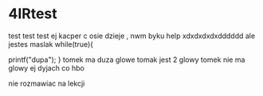 # 4IRtest
test test test
ej kacper c osie dzieje
, nwm byku help
xdxdxdxdxdddddd
ale jestes maslak
while(true){

  printf("dupa");
 }
tomek ma duza glowe
tomak jest 2 glowy
tomek nie ma glowy
ej dyjach
co 
hbo

nie rozmawiac na lekcji
